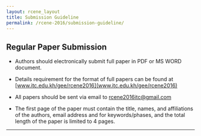 ```yaml
---
layout: rcene_layout
title: Submission Guideline
permalink: /rcene-2016/submission-guideline/
---
```


## Regular Paper Submission
- Authors should electronically submit full paper in PDF or MS WORD document.

- Details requirement for the format of full papers can be found at [www.itc.edu.kh/gee/rcene2016](www.itc.edu.kh/gee/rcene2016)

- All papers should be sent via email to rcene2016itc@gmail.com

- The first page of the paper must contain the title, names, and affiliations of the authors, email address and for keywords/phases, and the total length of the paper is limited to 4 pages.
---
